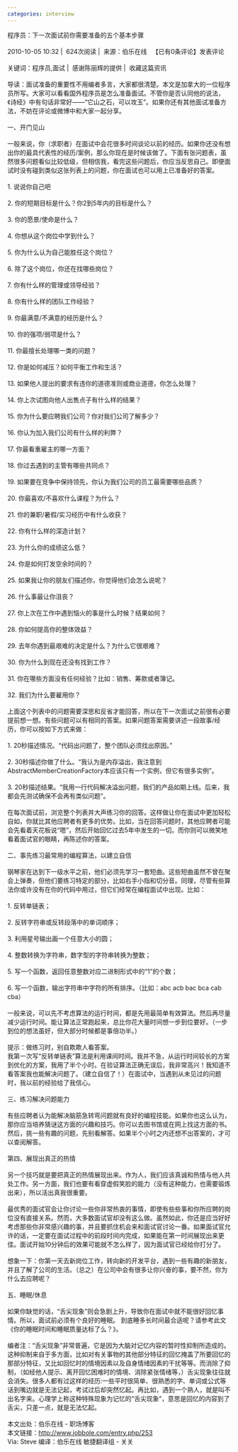 ```yaml
---
categories: interview
---
```

程序员：下一次面试前你需要准备的五个基本步骤<br /><br />2010-10-05 10:32 |&nbsp; 624次阅读 |&nbsp; 来源：伯乐在线&nbsp;&nbsp; 【已有0条评论】发表评论<br /><br />关键词：程序员,面试 |&nbsp; 感谢陈丽辉的提供 |&nbsp; 收藏这篇资讯<br /><br />导读：面试准备的重要性不用编者多言，大家都很清楚。本文是加拿大的一位程序员所写。大家可以看看国外程序员是怎么准备面试。不管你是否认同他的说法，《诗经》中有句话非常好&#8212;&#8212;&#8220;它山之石，可以攻玉&#8221;。如果你还有其他面试准备方法，不妨在评论或微博中和大家一起分享。<br /><br />一、开门见山<br /><br />一般来说，你（求职者）在面试中会花很多时间谈论以前的经历。如果你还没有想出你的最具代表性的经历/案例，那么你现在是时候该做了。下面有张问题表，虽然很多问题看似比较低级，但相信我，看完这些问题后，你应当反思自己。即便面试时没有碰到类似这张列表上的问题，你在面试也可以用上已准备好的答案。<br /><br />1. 说说你自己吧<br /><br />2. 你的短期目标是什么？你2到5年内的目标是什么？<br /><br />3. 你的愿景/使命是什么？<br /><br />4. 你想从这个岗位中学到什么？<br /><br />5. 你为什么认为自己能胜任这个岗位？<br /><br />6. 除了这个岗位，你还在找哪些岗位？<br /><br />7. 你有什么样的管理或领导经验？<br /><br />8. 你有什么样的团队工作经验？<br /><br />9. 你最满意/不满意的经历是什么？<br /><br />10. 你的强项/弱项是什么？<br /><br />11. 你最擅长处理哪一类的问题？<br /><br />12. 你是如何减压？如何平衡工作和生活？<br /><br />13. 如果他人提出的要求有违你的道德准则或商业道德，你怎么处理？<br /><br />14. 你上次试图向他人出售点子有什么样的结果？<br /><br />15. 你为什么要应聘我们公司？你对我们公司了解多少？<br /><br />16. 你认为加入我们公司有什么样的利弊？<br /><br />17. 你最看重雇主的哪一方面？<br /><br />18. 你过去遇到的主管有哪些共同点？<br /><br />19. 如果要在竞争中保持领先，你认为我们公司的员工最需要哪些品质？<br /><br />20. 你最喜欢/不喜欢什么课程？为什么？<br /><br />21. 你的兼职/暑假/实习经历中有什么收获？<br /><br />22. 你有什么样的深造计划？<br /><br />23. 为什么你的成绩这么低？<br /><br />24. 你是如何打发空余时间的？<br /><br />25. 如果我让你的朋友们描述你，你觉得他们会怎么说呢？<br /><br />26. 什么事最让你沮丧？<br /><br />27. 你上次在工作中遇到恼火的事是什么时候？结果如何？<br /><br />28. 你如何提高你的整体效益？<br /><br />29. 去年你遇到最艰难的决定是什么？为什么它很艰难？<br /><br />30. 你为什么到现在还没有找到工作？<br /><br />31. 你在哪些方面没有任何经验？比如：销售、筹款或者簿记。<br /><br />32. 我们为什么要雇用你？<br /><br />上面这个列表中的问题需要深思和反省才能回答，所以在下一次面试之前很有必要提前想一想。有些问题可以有相同的答案。如果问题答案需要讲述一段故事/经历，你可以按如下方式来做：<br /><br />1. 20秒描述情况。&#8220;代码出问题了，整个团队必须找出原因。&#8221;<br /><br />2. 30秒描述你做了什么。&#8220;我认为是内存溢出，我注意到AbstractMemberCreationFactory本应该只有一个实例，但它有很多实例&#8221;。<br /><br />3. 20秒描述结果。&#8220;我用一行代码解决溢出问题，我们的产品如期上线。后来，我都会先测试确保不会再有类似问题&#8221;。 <br /><br />在每次面试前，浏览整个列表并大声练习你的回答。这样做让你在面试中更加轻松自如，你就比其他应聘者有更多的优势。比如，当在回答问题时，其他应聘者可能会先看着天花板说&#8220;嗯&#8221;，然后开始回忆过去5年中发生的一切。而你则可以微笑地看着面试官的眼睛，再陈述你的答案。<br /><br />二、事先练习最常用的编程算法，以建立自信<br /><br />钢琴家在达到下一级水平之前，他们必须先学习一套短曲。这些短曲虽然不曾在聚会上弹奏，但他们要练习特定的部分，比如右手小指和切分音。同理，尽管有些算法你或许没有在你的代码中用过，但它们经常在编程面试中出现。比如：<br /><br />1. 反转单链表；<br /><br />2. 反转字符串或反转段落中的单词顺序；<br /><br />3. 利用星号输出画一个任意大小的圆；<br /><br />4. 整数转换为字符串，数字型的字符串转换为整数；<br /><br />5. 写一个函数，返回任意整数对应二进制形式中的&#8220;1&#8221;的个数；<br /><br />6. 写一个函数，输出字符串中字符的所有排序。（比如：abc acb bac bca cab cba）<br /><br />一般来说，可以先不考虑算法的运行时间，都是先用最简单有效算法。然后再尽量减少运行时间。能让算法正常跑起来，总比你花大量时间想一步到位要好。（一步到位的想法虽好，但大部分时候都是事倍功半。）<br /><br />提示：做练习时，别自欺欺人看答案。<br />我第一次写&#8220;反转单链表&#8221;算法是利用课间时间。我并不急，从运行时间较长的方案到优化的方案，我用了半个小时。在验证算法正确无误后，我非常高兴！我知道不看答案我也能解决问题了。（建立自信了！）在面试中，当遇到从未见过的问题时，我以前的经验给了我信心。<br /><br />三、练习解决问题能力<br /><br />有些应聘者认为能解决脑筋急转弯问题就有良好的编程技能。如果你也这么认为，那你应当培养猜谜这方面的兴趣和技巧。你可以去图书馆或在网上找这方面的书。然后，挑一些有趣的问题，先别看解答。如果半个小时之内还想不出答案的，才可以查阅解答。<br /><br />第四、展现出真正的热情<br /><br />另一个技巧就是要把真正的热情展现出来。作为人，我们应该真诚和热情与他人共处工作。另一方面，我们也要有看穿虚假笑脸的能力（没有这种能力，也需要锻炼出来），所以活出真我很重要。<br /><br />最优秀的面试官会让你讨论一些你非常热衷的事情，即使有些些事和你所应聘的岗位没有直接关系。然而，大多数面试官却没有这么做。虽然如此，你还是应当好好考虑那些你非常感兴趣的事，并且要抓住机会来和面试官讨论一番。如果面试官允许的话，一定要在面试过程中的前段时间内完成，如果能在第一时间展现出来更佳。面试开始10分钟后的效果可能就不怎么样了，因为面试官已经给你打分了。<br /><br />想象一下：你第一天去新岗位工作，转向新的开发平台，遇到一些有趣的新朋友，并且了解了公司的生活。（总之）在公司中会有很多让你兴奋的事，要不然，你为什么去应聘呢？<br /><br />五、睡眠/休息<br /><br />如果你缺觉的话，&#8220;舌尖现象&#8221;则会急剧上升，导致你在面试中就不能很好回忆事情。所以，面试前必须有个良好的睡眠。 到底睡多长时间最合适呢？请参考此文《你的睡眠时间和睡眠质量达标了么？》。<br /><br />编者注：&#8220;舌尖现象&#8221;非常普遍，它是因为大脑对记忆内容的暂时性抑制所造成的。这种抑制来自于多方面，比如对有关事物的其他部分特征的回忆掩盖了所要回忆的那部分特征，又比如回忆时的情境因素以及自身情绪因素的干扰等等。而消除了抑制，（如经他人提示、离开回忆困难时的情境、消除紧张情绪等，）舌尖现象往往就会消失。很多人都有过这样的经历:一些平时很简单、很熟悉的字、单词或公式等话到嘴边就是无法记起，考试过后却突然忆起。再比如，遇到一个熟人，就是叫不出名字来。心理学上称这种特殊现象为记忆的&#8220;舌尖现象&#8221;，意思是回忆的内容到了舌尖，只差一点，就是无法忆起。<br /><br />本文出处：伯乐在线 - 职场博客<br />本文链接：http://www.jobbole.com/entry.php/253<br />Via: Steve 编译：伯乐在线 敏捷翻译组 - 关关